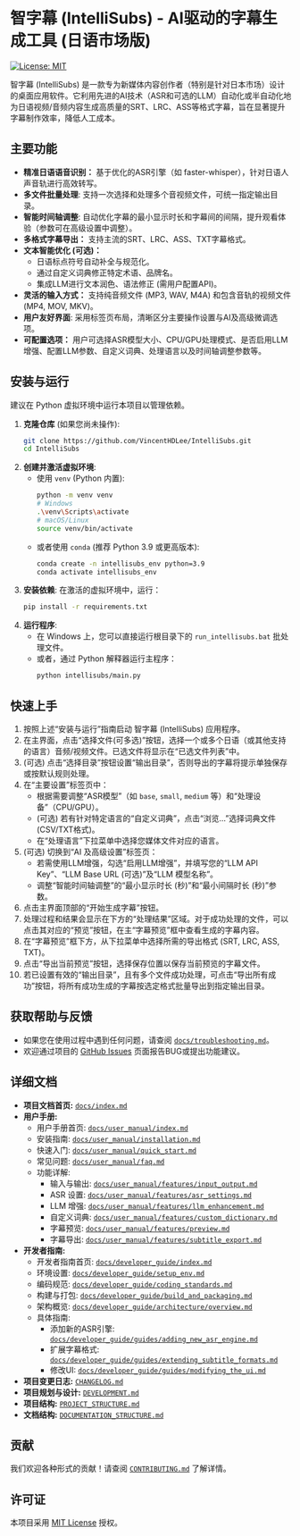 # 智字幕 (IntelliSubs) - AI驱动的字幕生成工具 (日语市场版)

[![License: MIT](https://img.shields.io/badge/License-MIT-yellow.svg)](LICENSE)

智字幕 (IntelliSubs) 是一款专为新媒体内容创作者（特别是针对日本市场）设计的桌面应用软件。它利用先进的AI技术（ASR和可选的LLM）自动化或半自动化地为日语视频/音频内容生成高质量的SRT、LRC、ASS等格式字幕，旨在显著提升字幕制作效率，降低人工成本。

## 主要功能

*   **精准日语语音识别：** 基于优化的ASR引擎（如 faster-whisper），针对日语人声音轨进行高效转写。
*   **多文件批量处理**: 支持一次选择和处理多个音视频文件，可统一指定输出目录。
*   **智能时间轴调整**: 自动优化字幕的最小显示时长和字幕间的间隔，提升观看体验（参数可在高级设置中调整）。
*   **多格式字幕导出：** 支持主流的SRT、LRC、ASS、TXT字幕格式。
*   **文本智能优化 (可选)：**
    *   日语标点符号自动补全与规范化。
    *   通过自定义词典修正特定术语、品牌名。
    *   集成LLM进行文本润色、语法修正 (需用户配置API)。
*   **灵活的输入方式：** 支持纯音频文件 (MP3, WAV, M4A) 和包含音轨的视频文件 (MP4, MOV, MKV)。
*   **用户友好界面**: 采用标签页布局，清晰区分主要操作设置与AI及高级微调选项。
*   **可配置选项：** 用户可选择ASR模型大小、CPU/GPU处理模式、是否启用LLM增强、配置LLM参数、自定义词典、处理语言以及时间轴调整参数等。

## 安装与运行

建议在 Python 虚拟环境中运行本项目以管理依赖。

1.  **克隆仓库** (如果您尚未操作):
    ```bash
    git clone https://github.com/VincentHDLee/IntelliSubs.git
    cd IntelliSubs
    ```
2.  **创建并激活虚拟环境**:
    *   使用 `venv` (Python 内置):
        ```bash
        python -m venv venv
        # Windows
        .\venv\Scripts\activate
        # macOS/Linux
        source venv/bin/activate
        ```
    *   或者使用 `conda` (推荐 Python 3.9 或更高版本):
        ```bash
        conda create -n intellisubs_env python=3.9
        conda activate intellisubs_env
        ```
3.  **安装依赖**:
    在激活的虚拟环境中，运行：
    ```bash
    pip install -r requirements.txt
    ```
4.  **运行程序**:
    *   在 Windows 上，您可以直接运行根目录下的 `run_intellisubs.bat` 批处理文件。
    *   或者，通过 Python 解释器运行主程序：
        ```bash
        python intellisubs/main.py
        ```

## 快速上手

1.  按照上述“安装与运行”指南启动 智字幕 (IntelliSubs) 应用程序。
2.  在主界面，点击“选择文件(可多选)”按钮，选择一个或多个日语（或其他支持的语言）音频/视频文件。已选文件将显示在“已选文件列表”中。
3.  (可选) 点击“选择目录”按钮设置“输出目录”，否则导出的字幕将提示单独保存或按默认规则处理。
4.  在“主要设置”标签页中：
    *   根据需要调整“ASR模型”（如 `base`, `small`, `medium` 等）和“处理设备”（CPU/GPU）。
    *   (可选) 若有针对特定语言的“自定义词典”，点击“浏览...”选择词典文件 (CSV/TXT格式)。
    *   在“处理语言”下拉菜单中选择您媒体文件对应的语言。
5.  (可选) 切换到“AI 及高级设置”标签页：
    *   若需使用LLM增强，勾选“启用LLM增强”，并填写您的“LLM API Key”、“LLM Base URL (可选)”及“LLM 模型名称”。
    *   调整“智能时间轴调整”的“最小显示时长 (秒)”和“最小间隔时长 (秒)”参数。
6.  点击主界面顶部的“开始生成字幕”按钮。
7.  处理过程和结果会显示在下方的“处理结果”区域。对于成功处理的文件，可以点击其对应的“预览”按钮，在主“字幕预览”框中查看生成的字幕内容。
8.  在“字幕预览”框下方，从下拉菜单中选择所需的导出格式 (SRT, LRC, ASS, TXT)。
9.  点击“导出当前预览”按钮，选择保存位置以保存当前预览的字幕文件。
10. 若已设置有效的“输出目录”，且有多个文件成功处理，可点击“导出所有成功”按钮，将所有成功生成的字幕按选定格式批量导出到指定输出目录。

## 获取帮助与反馈

*   如果您在使用过程中遇到任何问题，请查阅 [`docs/troubleshooting.md`](docs/troubleshooting.md:1)。
*   欢迎通过项目的 [GitHub Issues](https://github.com/VincentHDLee/IntelliSubs/issues) 页面报告BUG或提出功能建议。

## 详细文档

*   **项目文档首页:** [`docs/index.md`](docs/index.md:1)
*   **用户手册:**
    *   用户手册首页: [`docs/user_manual/index.md`](docs/user_manual/index.md:1)
    *   安装指南: [`docs/user_manual/installation.md`](docs/user_manual/installation.md:1)
    *   快速入门: [`docs/user_manual/quick_start.md`](docs/user_manual/quick_start.md:1)
    *   常见问题: [`docs/user_manual/faq.md`](docs/user_manual/faq.md:1)
    *   功能详解:
        *   输入与输出: [`docs/user_manual/features/input_output.md`](docs/user_manual/features/input_output.md:1)
        *   ASR 设置: [`docs/user_manual/features/asr_settings.md`](docs/user_manual/features/asr_settings.md:1)
        *   LLM 增强: [`docs/user_manual/features/llm_enhancement.md`](docs/user_manual/features/llm_enhancement.md:1)
        *   自定义词典: [`docs/user_manual/features/custom_dictionary.md`](docs/user_manual/features/custom_dictionary.md:1)
        *   字幕预览: [`docs/user_manual/features/preview.md`](docs/user_manual/features/preview.md:1)
        *   字幕导出: [`docs/user_manual/features/subtitle_export.md`](docs/user_manual/features/subtitle_export.md:1)
*   **开发者指南:**
    *   开发者指南首页: [`docs/developer_guide/index.md`](docs/developer_guide/index.md:1)
    *   环境设置: [`docs/developer_guide/setup_env.md`](docs/developer_guide/setup_env.md:1)
    *   编码规范: [`docs/developer_guide/coding_standards.md`](docs/developer_guide/coding_standards.md:1)
    *   构建与打包: [`docs/developer_guide/build_and_packaging.md`](docs/developer_guide/build_and_packaging.md:1)
    *   架构概览: [`docs/developer_guide/architecture/overview.md`](docs/developer_guide/architecture/overview.md:1)
    *   具体指南:
        *   添加新的ASR引擎: [`docs/developer_guide/guides/adding_new_asr_engine.md`](docs/developer_guide/guides/adding_new_asr_engine.md:1)
        *   扩展字幕格式: [`docs/developer_guide/guides/extending_subtitle_formats.md`](docs/developer_guide/guides/extending_subtitle_formats.md:1)
        *   修改UI: [`docs/developer_guide/guides/modifying_the_ui.md`](docs/developer_guide/guides/modifying_the_ui.md:1)
*   **项目变更日志:** [`CHANGELOG.md`](CHANGELOG.md:1)
*   **项目规划与设计:** [`DEVELOPMENT.md`](DEVELOPMENT.md:1)
*   **项目结构:** [`PROJECT_STRUCTURE.md`](PROJECT_STRUCTURE.md:1)
*   **文档结构:** [`DOCUMENTATION_STRUCTURE.md`](DOCUMENTATION_STRUCTURE.md:1)

## 贡献

我们欢迎各种形式的贡献！请查阅 [`CONTRIBUTING.md`](CONTRIBUTING.md:1) 了解详情。

## 许可证

本项目采用 [MIT License](LICENSE) 授权。
